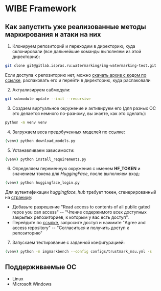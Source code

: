 # WIBE Framework

## Как запустить уже реализованные методы маркирования и атаки на них

1. Клонируем репозиторий и переходим в директорию, куда склонировали (все дальнейшие команды выполняем из этой директории):
```bash
git clone git@gitlab.ispras.ru:watermarking/img-watermarking-test.git
```

Если доступа к репозиторию нет, можно [скачать архив с кодом по ссылке](), распаковать его и перейти в директорию, куда распаковали

2. Актуализируем сабмодули:
```bash
git submodule update --init --recursive
```

3. Создаем виртуальное окружение и активируем его (для разных ОС это делается немного по-разному, вы знаете, как это сделать):
```bash
python -m venv venv
```

4. Загружаем веса предобученных моделей по ссылке:
```bash
(venv) python download_models.py
```

5. Устанавливаем зависимости:
```bash
(venv) python install_requirements.py
```

6. Определяем переменную окружения с именем **HF_TOKEN** и значением токена для *HuggingFace*, после выполняем вход:
```bash
(venv) python huggingface_login.py
```

Для аутентификации *huggingface_hub* требует токен, сгенерированный на [странице](https://huggingface.co/settings/tokens):
- Добавьте разрешение "Read access to contents of all public gated repos you can access" -- "Чтение содержимого всех доступных закрытых репозиториев, к которым у вас есть доступ".
- Перейдите по [ссылке](https://huggingface.co/black-forest-labs/FLUX.1-dev), запросите доступ и нажмите "Agree and access repository" -- "Согласиться и получить доступ к репозиторию"

7. Запускаем тестирование с заданной конфигурацией:
```bash
(venv) python -m imgmarkbench --config configs/trustmark_msu.yml -s
```

## Поддерживаемые ОС

- Linux
- Microsoft Windows
